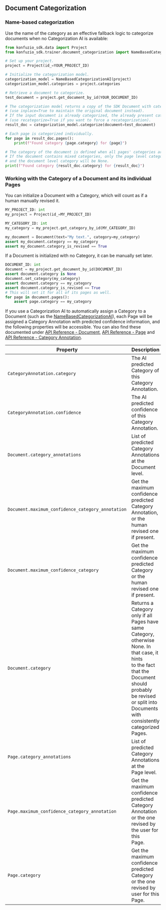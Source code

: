## Document Categorization

### Name-based categorization

Use the name of the category as an effective fallback logic to categorize documents when no Categorization AI is available:

```python
from konfuzio_sdk.data import Project
from konfuzio_sdk.trainer.document_categorization import NameBasedCategorizationAI

# Set up your project.
project = Project(id_=YOUR_PROJECT_ID)

# Initialize the categorization model.
categorization_model = NameBasedCategorizationAI(project)
categorization_model.categories = project.categories

# Retrieve a document to categorize.
test_document = project.get_document_by_id(YOUR_DOCUMENT_ID)

# The categorization model returns a copy of the SDK Document with category attribute
# (use inplace=True to maintain the original document instead).
# If the input document is already categorized, the already present category is used
# (use recategorize=True if you want to force a recategorization).
result_doc = categorization_model.categorize(document=test_document)

# Each page is categorized individually.
for page in result_doc.pages():
    print(f"Found category {page.category} for {page}")

# The category of the document is defined when all pages' categories are equal.
# If the document contains mixed categories, only the page level category will be defined,
# and the document level category will be None.
print(f"Found category {result_doc.category} for {result_doc}")
```

### Working with the Category of a Document and its individual Pages

You can initialize a Document with a Category, which will count as if a human manually revised it.

```python
MY_PROJECT_ID: int
my_project = Project(id_=MY_PROJECT_ID)

MY_CATEGORY_ID: int
my_category = my_project.get_category_by_id(MY_CATEGORY_ID)

my_document = Document(text="My text.", category=my_category)
assert my_document.category == my_category
assert my_document.category_is_revised == True
```

If a Document is initialized with no Category, it can be manually set later.

```python
DOCUMENT_ID: int
document = my_project.get_document_by_id(DOCUMENT_ID)
assert document.category is None
document.set_category(my_category)
assert document.category == my_category
assert document.category_is_revised == True
# This will set it for all of its pages as well.
for page in document.pages():
    assert page.category == my_category
```

If you use a Categorization AI to automatically assign a Category to a Document (such as the 
[NameBasedCategorizationAI](tutorials.html#categorization-fallback-logic)), each Page will be assigned a 
Category Annotation with predicted confidence information, and the following properties will be accessible. You can 
also find these documented under [API Reference - Document](sourcecode.html#document), 
[API Reference - Page](sourcecode.html#page) and 
[API Reference - Category Annotation](sourcecode.html#category-annotation).

| Property                     | Description                                                                                                                                                                                                                       |
|-------------------------------|-----------------------------------------------------------------------------------------------------------------------------------------------------------------------------------------------------------------------------------|
| `CategoryAnnotation.category`    | The AI predicted Category of this Category<br>Annotation.                                                                                                                                                                         |
| `CategoryAnnotation.confidence`  | The AI predicted confidence of this Category<br>Annotation.                                                                                                                                                                       |
| `Document.category_annotations`   | List of predicted Category Annotations at the<br>Document level.                                                                                                                                                                  |
| `Document.maximum_confidence_category_annotation`   | Get the maximum confidence predicted Category<br>Annotation, or the human revised one if present.                                                                                                                                 |
| `Document.maximum_confidence_category`   | Get the maximum confidence predicted Category<br>or the human revised one if present.                                                                                                                                             |
| `Document.category`  | Returns a Category only if all Pages have same<br>Category, otherwise None. In that case, it hints<br>to the fact that the Document should probably<br>be revised or split into Documents with<br>consistently categorized Pages. |
| `Page.category_annotations`   | List of predicted Category Annotations at the<br>Page level.                                                                                                                                                                      |
| `Page.maximum_confidence_category_annotation`   | Get the maximum confidence predicted Category<br>Annotation or the one revised by the user for this<br>Page.                                                                                                                      |
| `Page.category`  | Get the maximum confidence predicted Category<br>or the one revised by user for this Page.                                                                                                                                        |
